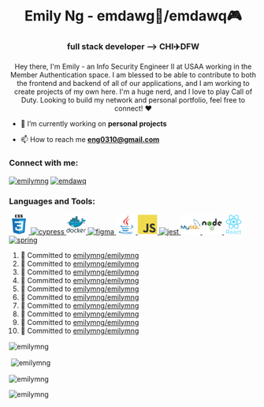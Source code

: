 <h1 align="center">Emily Ng - emdawg🐶/emdawq🎮 </h1>
<h3 align="center">full stack developer --> CHI✈️DFW</h3>

<p align="center">Hey there, I'm Emily - an Info Security Engineer II at USAA working in the Member Authentication space. I am blessed to be able to contribute to both the frontend and backend of all of our applications, and I am working to create projects of my own here. I'm a huge nerd, and I love to play Call of Duty. Looking to build my network and personal portfolio, feel free to connect! ♥️</p>

- 🔭 I’m currently working on **personal projects**

- 📫 How to reach me **eng0310@gmail.com**

<h3 align="left">Connect with me:</h3>
<p align="left">
<a href="https://linkedin.com/in/emilymng" target="blank"><img align="center" src="https://raw.githubusercontent.com/rahuldkjain/github-profile-readme-generator/master/src/images/icons/Social/linked-in-alt.svg" alt="emilymng" height="30" width="40" /></a>
<a href="https://instagram.com/emdawq" target="blank"><img align="center" src="https://raw.githubusercontent.com/rahuldkjain/github-profile-readme-generator/master/src/images/icons/Social/instagram.svg" alt="emdawq" height="30" width="40" /></a>
</p>

<h3 align="left">Languages and Tools:</h3>
<p align="left"> <a href="https://www.w3schools.com/css/" target="_blank" rel="noreferrer"> <img src="https://raw.githubusercontent.com/devicons/devicon/master/icons/css3/css3-original-wordmark.svg" alt="css3" width="40" height="40"/> </a> <a href="https://www.cypress.io" target="_blank" rel="noreferrer"> <img src="https://raw.githubusercontent.com/simple-icons/simple-icons/6e46ec1fc23b60c8fd0d2f2ff46db82e16dbd75f/icons/cypress.svg" alt="cypress" width="40" height="40"/> </a> <a href="https://www.docker.com/" target="_blank" rel="noreferrer"> <img src="https://raw.githubusercontent.com/devicons/devicon/master/icons/docker/docker-original-wordmark.svg" alt="docker" width="40" height="40"/> </a> <a href="https://www.figma.com/" target="_blank" rel="noreferrer"> <img src="https://www.vectorlogo.zone/logos/figma/figma-icon.svg" alt="figma" width="40" height="40"/> </a> <a href="https://www.java.com" target="_blank" rel="noreferrer"> <img src="https://raw.githubusercontent.com/devicons/devicon/master/icons/java/java-original.svg" alt="java" width="40" height="40"/> </a> <a href="https://developer.mozilla.org/en-US/docs/Web/JavaScript" target="_blank" rel="noreferrer"> <img src="https://raw.githubusercontent.com/devicons/devicon/master/icons/javascript/javascript-original.svg" alt="javascript" width="40" height="40"/> </a> <a href="https://jestjs.io" target="_blank" rel="noreferrer"> <img src="https://www.vectorlogo.zone/logos/jestjsio/jestjsio-icon.svg" alt="jest" width="40" height="40"/> </a> <a href="https://www.mysql.com/" target="_blank" rel="noreferrer"> <img src="https://raw.githubusercontent.com/devicons/devicon/master/icons/mysql/mysql-original-wordmark.svg" alt="mysql" width="40" height="40"/> </a> <a href="https://nodejs.org" target="_blank" rel="noreferrer"> <img src="https://raw.githubusercontent.com/devicons/devicon/master/icons/nodejs/nodejs-original-wordmark.svg" alt="nodejs" width="40" height="40"/> </a> <a href="https://reactjs.org/" target="_blank" rel="noreferrer"> <img src="https://raw.githubusercontent.com/devicons/devicon/master/icons/react/react-original-wordmark.svg" alt="react" width="40" height="40"/> </a> <a href="https://spring.io/" target="_blank" rel="noreferrer"> <img src="https://www.vectorlogo.zone/logos/springio/springio-icon.svg" alt="spring" width="40" height="40"/> </a> </p>

<!--START_SECTION:activity-->
1. 📝 Committed to [emilymng/emilymng](https://github.com/emilymng/emilymng/commit/770171d69566b42c511aa9b06dec622f86c6659c)
2. 📝 Committed to [emilymng/emilymng](https://github.com/emilymng/emilymng/commit/69af69cce4e1c935c8c607dd66a1f34c62e2e2dc)
3. 📝 Committed to [emilymng/emilymng](https://github.com/emilymng/emilymng/commit/802f53c7bd701f76076c32a9a1335d4c14c5e6c3)
4. 📝 Committed to [emilymng/emilymng](https://github.com/emilymng/emilymng/commit/a540ea97f7680d42acc1758423e41ee8b02ce096)
5. 📝 Committed to [emilymng/emilymng](https://github.com/emilymng/emilymng/commit/526cd441ef712abfd603412da0c530fc7cfdd9a6)
6. 📝 Committed to [emilymng/emilymng](https://github.com/emilymng/emilymng/commit/342633713f972e26ea0f484eab2426e49fe5f1fc)
7. 📝 Committed to [emilymng/emilymng](https://github.com/emilymng/emilymng/commit/f637b45584e64cadf2ab21e3f7d117e6ba427f48)
8. 📝 Committed to [emilymng/emilymng](https://github.com/emilymng/emilymng/commit/e66f49d794cec26272e64bd3c16ff621cd07688f)
9. 📝 Committed to [emilymng/emilymng](https://github.com/emilymng/emilymng/commit/6260e97a35315a1c5652b746e520ec28cda22493)
10. 📝 Committed to [emilymng/emilymng](https://github.com/emilymng/emilymng/commit/bc82b375d19fea202ae36c04415ceb64e4646271)
<!--END_SECTION:activity-->


<p><img align="center" src="https://github-readme-streak-stats.herokuapp.com/?user=emilymng&" alt="emilymng" /></p>

<p>&nbsp;<img align="center" src="https://github-readme-stats.vercel.app/api?username=emilymng&show_icons=true&locale=en" alt="emilymng" /></p>

<p><img align="center" src="https://github-readme-stats.vercel.app/api/top-langs?username=emilymng&show_icons=true&locale=en&layout=compact" alt="emilymng" /></p>

<p align="left"> <img src="https://komarev.com/ghpvc/?username=emilymng&label=Profile%20views&color=0e75b6&style=flat" alt="emilymng" /> </p>
